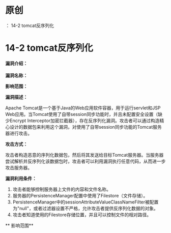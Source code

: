 # 原创
：  14-2 tomcat反序列化

# 14-2 tomcat反序列化

#### 漏洞介绍：

**漏洞名称：**

**影响范围：**

**漏洞描述：**

Apache Tomcat是一个基于Java的Web应用软件容器，用于运行servlet和JSP Web应用。当Tomcat使用了自带session同步功能时，并且未配置安全设置（缺少Encrypt Interceptor加密拦截器），存在反序列化漏洞。攻击者可以通过构造精心设计的数据包来利用这个漏洞，对使用了自带session同步功能的Tomcat服务器进行攻击。

**攻击方式：**

攻击者构造恶意的序列化数据包，然后将其发送给目标Tomcat服务器。当服务器尝试解析并反序列化该数据包时，攻击者可以利用漏洞执行任意代码，从而进一步攻击服务器。

**漏洞利用条件：**

1. 攻击者能够控制服务器上文件的内容和文件名称。
1. 服务器的PersistenceManager配置中使用了Filestore（文件存储）。
1. PersistenceManager中的sessionAttributeValueClassNameFilter被配置为"null"，或者过滤器设置不严格，允许攻击者提供反序列化数据的对象。
1. 攻击者知道使用的Filestore存储位置，并且可以控制文件的相对路径。

** 影响范围**
